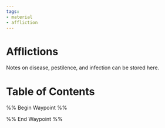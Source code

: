 ```yaml
---
tags:
- material
- affliction
---
```

# Afflictions
Notes on disease, pestilence, and infection can be stored here.
# Table of Contents
%% Begin Waypoint %%


%% End Waypoint %%
